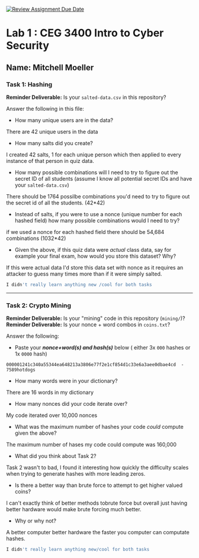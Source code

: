 [![Review Assignment Due Date](https://classroom.github.com/assets/deadline-readme-button-22041afd0340ce965d47ae6ef1cefeee28c7c493a6346c4f15d667ab976d596c.svg)](https://classroom.github.com/a/SPs4PNWX)
# Lab 1 : CEG 3400 Intro to Cyber Security

## Name: Mitchell Moeller

### Task 1: Hashing

**Reminder Deliverable:** Is your `salted-data.csv` in this repository?

Answer the following in this file:

* How many unique users are in the data?

There are 42 unique users in the data

* How many salts did you create?

I created 42 salts, 1 for each unique person which then applied to every instance of that person in quiz data.

* How many possible combinations will I need to try to figure out the secret ID
  of all students (assume I know all potential secret IDs and have your 
  `salted-data.csv`)

There should be 1764 possilbe combinations you'd need to try to figure out the secret id of all the students. (42*42)

* Instead of salts, if you were to use a nonce (unique number for each hashed
  field) how many possible combinations would I need to try?

if we used a nonce for each hashed field there should be 54,684 combinations (1032*42) 

* Given the above, if this quiz data were *actual* class data, say for example
  your final exam, how would you store this dataset?  Why?

If this were actual data I'd store this data set with nonce as it requires an attacker to guess many times more than if it were simply salted. 

```bash
I didn't really learn anything new /cool for both tasks
```

---

### Task 2: Crypto Mining

**Reminder Deliverable:** Is your "mining" code in this repository (`mining/`)?
**Reminder Deliverable:** Is your nonce + word combos in `coins.txt`?

Answer the following:

* Paste your ***nonce+word(s) and hash(s)*** below ( either 3x `000` hashes or 1x `0000`
hash)

```
000001241c340a55344ea648213a3806e77f2e1cf854d1c33e6a3aee0dbae4cd  - 7589hotdogs 
```

* How many words were in your dictionary?

There are 16 words in my dictionary

* How many nonces did your code iterate over?

My code iterated over 10,000 nonces

* What was the maximum number of hashes your code *could* compute given the above?

The maximum number of hases my code could compute was 160,000

* What did you think about Task 2?

Task 2 wasn't to bad, I found it interesting how quickly the difficulty scales when trying to generate hashes with more leading zeros.

* Is there a better way than brute force to attempt to get higher valued coins?

I can't exactly think of better methods tobrute force but overall just having better hardware would make brute forcing much better.

* Why or why not?

A better computer better hardware the faster you computer can computate hashes.

```bash
I didn't really learn anything new/cool for both tasks
```

